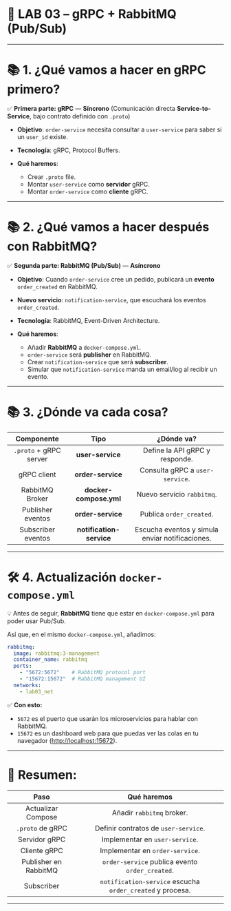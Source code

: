 
# 🚀  LAB 03 – gRPC + RabbitMQ (Pub/Sub)

---

# 📚 **1. ¿Qué vamos a hacer en gRPC primero?**

✅ **Primera parte: gRPC** — **Síncrono**
(Comunicación directa **Service-to-Service**, bajo contrato definido con `.proto`)

* **Objetivo**: `order-service` necesita consultar a `user-service` para saber si un `user_id` existe.
* **Tecnología**: gRPC, Protocol Buffers.
* **Qué haremos**:

  * Crear `.proto` file.
  * Montar `user-service` como **servidor** gRPC.
  * Montar `order-service` como **cliente** gRPC.

---

# 📚 **2. ¿Qué vamos a hacer después con RabbitMQ?**

✅ **Segunda parte: RabbitMQ (Pub/Sub)** — **Asíncrono**

* **Objetivo**: Cuando `order-service` cree un pedido, publicará un **evento** `order_created` en RabbitMQ.
* **Nuevo servicio**: `notification-service`, que escuchará los eventos `order_created`.
* **Tecnología**: RabbitMQ, Event-Driven Architecture.
* **Qué haremos**:

  * Añadir **RabbitMQ** a `docker-compose.yml`.
  * `order-service` será **publisher** en RabbitMQ.
  * Crear `notification-service` que será **subscriber**.
  * Simular que `notification-service` manda un email/log al recibir un evento.

---

# 📚 **3. ¿Dónde va cada cosa?**

|       Componente       |           Tipo           |                    ¿Dónde va?                   |
| :--------------------: | :----------------------: | :---------------------------------------------: |
| `.proto` + gRPC server |     **user-service**     |          Define la API gRPC y responde.         |
|       gRPC client      |     **order-service**    |         Consulta gRPC a `user-service`.         |
|     RabbitMQ Broker    |  **docker-compose.yml**  |            Nuevo servicio `rabbitmq`.           |
|    Publisher eventos   |     **order-service**    |             Publica `order_created`.            |
|   Subscriber eventos   | **notification-service** | Escucha eventos y simula enviar notificaciones. |

---

# 🛠️ **4. Actualización `docker-compose.yml`**

💡 Antes de seguir, **RabbitMQ** tiene que estar en `docker-compose.yml` para poder usar Pub/Sub.

Así que, en el mismo `docker-compose.yml`, añadimos:

```yaml
rabbitmq:
  image: rabbitmq:3-management
  container_name: rabbitmq
  ports:
    - "5672:5672"    # RabbitMQ protocol port
    - "15672:15672"  # RabbitMQ management UI
  networks:
    - lab03_net
```

✅ **Con esto:**

* `5672` es el puerto que usarán los microservicios para hablar con RabbitMQ.
* `15672` es un dashboard web para que puedas ver las colas en tu navegador ([http://localhost:15672](http://localhost:15672)).

---

# 📝 **Resumen:**

|          Paso         |                        Qué haremos                        |
| :-------------------: | :-------------------------------------------------------: |
|   Actualizar Compose  |                 Añadir `rabbitmq` broker.                 |
|    `.proto` de gRPC   |            Definir contratos de `user-service`.           |
|     Servidor gRPC     |               Implementar en `user-service`.              |
|      Cliente gRPC     |              Implementar en `order-service`.              |
| Publisher en RabbitMQ |      `order-service` publica evento `order_created`.      |
|       Subscriber      | `notification-service` escucha `order_created` y procesa. |

---

